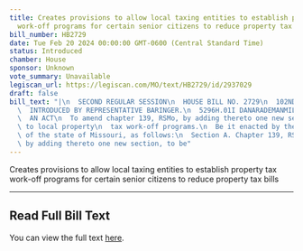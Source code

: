 ```yaml
---
title: Creates provisions to allow local taxing entities to establish property tax
  work-off programs for certain senior citizens to reduce property tax bills
bill_number: HB2729
date: Tue Feb 20 2024 00:00:00 GMT-0600 (Central Standard Time)
status: Introduced
chamber: House
sponsor: Unknown
vote_summary: Unavailable
legiscan_url: https://legiscan.com/MO/text/HB2729/id/2937029
draft: false
bill_text: "|\n  SECOND REGULAR SESSION\n  HOUSE BILL NO. 2729\n  102ND GENERAL ASSEMBLY\n\
  \  INTRODUCED BY REPRESENTATIVE BARINGER.\n  5296H.01I DANARADEMANMILLER,ChiefClerk\n\
  \  AN ACT\n  To amend chapter 139, RSMo, by adding thereto one new section relating\
  \ to local property\n  tax work-off programs.\n  Be it enacted by the General Assembly\
  \ of the state of Missouri, as follows:\n  Section A. Chapter 139, RSMo, is amended\
  \ by adding thereto one new section, to be"
---
```

Creates provisions to allow local taxing entities to establish property tax work-off programs for certain senior citizens to reduce property tax bills

---

## Read Full Bill Text

You can view the full text [here](https://legiscan.com/MO/text/HB2729/id/2937029).
